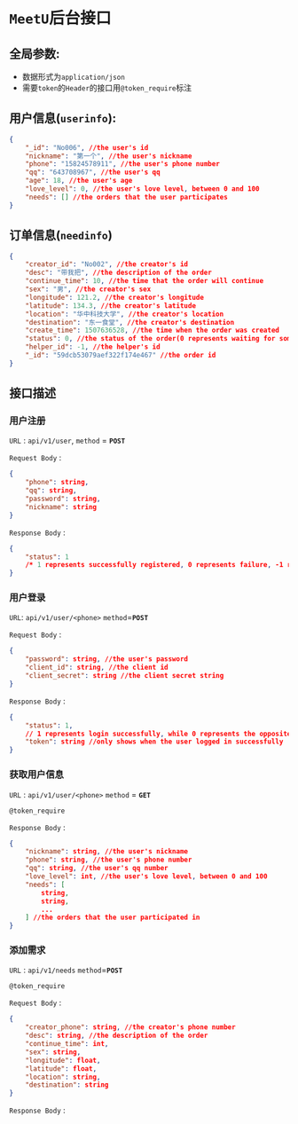# `MeetU`后台接口
## 全局参数:
- 数据形式为`application/json`
- 需要`token`的`Header`的接口用`@token_require`标注

## 用户信息(`userinfo`):
```json
{
    "_id": "No006", //the user's id
    "nickname": "第一个", //the user's nickname
    "phone": "15824578911", //the user's phone number
    "qq": "643708967", //the user's qq
    "age": 18, //the user's age
    "love_level": 0, //the user's love level, between 0 and 100
    "needs": [] //the orders that the user participates
}
```
## 订单信息(`needinfo`)
```json
{
    "creator_id": "No002", //the creator's id
    "desc": "带我把", //the description of the order
    "continue_time": 10, //the time that the order will continue
    "sex": "男", //the creator's sex
    "longitude": 121.2, //the creator's longitude
    "latitude": 134.3, //the creator's latitude
    "location": "华中科技大学", //the creator's location
    "destination": "东一食堂", //the creator's destination
    "create_time": 1507636528, //the time when the order was created
    "status": 0, //the status of the order(0 represents waiting for someone to help; 1 represents the order is undergo; 2 represents the order was finished)
    "helper_id": -1, //the helper's id
    "_id": "59dcb53079aef322f174e467" //the order id
}
```

## 接口描述
### 用户注册
`URL` : `api/v1/user`, `method` = **`POST`**

`Request Body` :
```json
{
	"phone": string,
	"qq": string,
	"password": string,
	"nickname": string
}
```
`Response Body` :
```json
{
    "status": 1 
    /* 1 represents successfully registered, 0 represents failure, -1 representers the phone number has already registered */
}
```
### 用户登录
`URL`: `api/v1/user/<phone>` `method`=**`POST`**

`Request Body` :
```json
{
	"password": string, //the user's password
	"client_id": string, //the client id
	"client_secret": string //the client secret string
}
```
`Response Body` :
```json
{
    "status": 1, 
    // 1 represents login successfully, while 0 represents the opposite
    "token": string //only shows when the user logged in successfully
}
```
### 获取用户信息
`URL` : `api/v1/user/<phone>`  `method` = **`GET`**

`@token_require`

`Response Body` :
```json
{
    "nickname": string, //the user's nickname
    "phone": string, //the user's phone number
    "qq": string, //the user's qq number
    "love_level": int, //the user's love level, between 0 and 100
    "needs": [
        string,
        string,
        ...
    ] //the orders that the user participated in
}
```

### 添加需求
`URL` : `api/v1/needs` `method`=**`POST`**

`@token_require`

`Request Body` :
```json
{
	"creator_phone": string, //the creator's phone number
	"desc": string, //the description of the order 
	"continue_time": int, 
	"sex": string,
	"longitude": float,
	"latitude": float,
	"location": string,
	"destination": string
}
```
`Response Body` :
```json

```